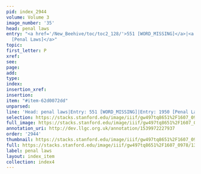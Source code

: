 ```yaml
---
pid: index_2944
volume: Volume 3
image_number: '35'
head: penal laws
entry: "<a href='/New_Beehive/toc/toc2_128/'>551 [WORD_MISSING]</a>|<a href='/New_Beehive/toc/toc2_358/'>1950
  [Penal Laws]</a>"
topic: 
first_letter: P
xref: 
see: 
page: 
add: 
type: 
index: 
insertion_xref: 
insertion: 
item: "#item-62d0072dd"
unparsed: 
line: 'Head: penal laws|Entry: 551 [WORD_MISSING]|Entry: 1950 [Penal Laws]|#item-62d0072dd'
selection: https://stacks.stanford.edu/image/iiif/gw497tq8651%2F1607_0978/139,1042,666,176/full/0/default.jpg
full_image: https://stacks.stanford.edu/image/iiif/gw497tq8651%2F1607_0978/full/full/0/default.jpg
annotation_uri: http://dev.llgc.org.uk/annotation/1539972227937
order: '2944'
thumbnail: https://stacks.stanford.edu/image/iiif/gw497tq8651%2F1607_0978/139,1042,666,176/150,/0/default.jpg
full: https://stacks.stanford.edu/image/iiif/gw497tq8651%2F1607_0978/139,1042,666,176/full/0/default.jpg
label: penal laws
layout: index_item
collection: index4
---
```

